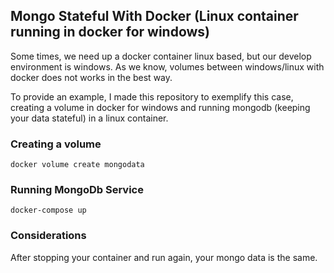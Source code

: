 ## Mongo Stateful With Docker (Linux container running in docker for windows)

Some times, we need up a docker container linux based, but our develop environment is windows. As we know, volumes between windows/linux with docker does not works in the best way. 

To provide an example, I made this repository to exemplify this case, creating a volume in docker for windows and running mongodb (keeping your data stateful) in a linux container.

### Creating a volume

```
docker volume create mongodata
```

### Running MongoDb Service

```
docker-compose up
```

### Considerations

After stopping your container and run again, your mongo data is the same.
